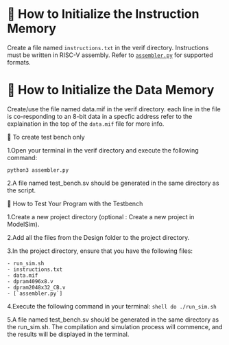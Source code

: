 # 📝 How to Initialize the Instruction Memory
Create a file named `instructions.txt` in the verif directory.
Instructions must be written in RISC-V assembly. Refer to [`assembler.py`](assembler.py) for supported formats.

# 📝 How to Initialize the Data Memory
Create/use the file named data.mif in the verif directory.
each line in the file is co-responding to an 8-bit data in a specfic address
refer to the explaination in the top of the `data.mif` file for more info.

🧪 To create test bench only

1.Open your terminal in the verif directory and execute the following command:

	python3 assembler.py

2.A file named test_bench.sv should be generated in the same directory as the script.

🧪 How to Test Your Program with the Testbench

1.Create a new project directory (optional : Create a new project in ModelSim).

2.Add all the files from the Design folder to the project directory.

3.In the project directory, ensure that you have the following files:

	- run_sim.sh
	- instructions.txt
	- data.mif
	- dpram4096x8.v
	- dpram2048x32_CB.v
	- [`assembler.py`]

4.Execute the following command in your terminal:
    ```shell
    do ./run_sim.sh
    ```

5.A file named test_bench.sv should be generated in the same directory as the run_sim.sh.
  The compilation and simulation process will commence, and the results will be displayed in the terminal.


